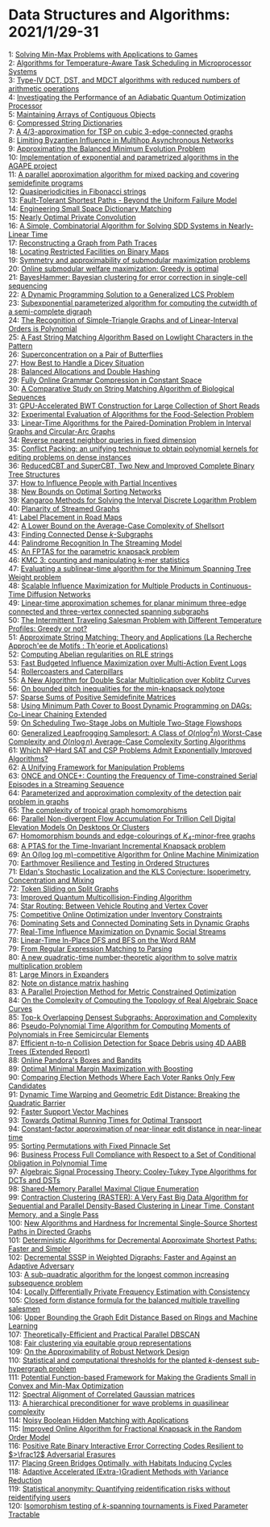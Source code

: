 # Data Structures and Algorithms: 2021/1/29-31  
1: [Solving Min-Max Problems with Applications to Games](https://doi.org/10.48550/arXiv.0801.4130)  
2: [Algorithms for Temperature-Aware Task Scheduling in Microprocessor  Systems](https://doi.org/10.48550/arXiv.0801.4238)  
3: [Type-IV DCT, DST, and MDCT algorithms with reduced numbers of arithmetic  operations](https://doi.org/10.48550/arXiv.0708.4399)  
4: [Investigating the Performance of an Adiabatic Quantum Optimization  Processor](https://doi.org/10.48550/arXiv.1006.4147)  
5: [Maintaining Arrays of Contiguous Objects](https://doi.org/10.48550/arXiv.1101.5407)  
6: [Compressed String Dictionaries](https://doi.org/10.48550/arXiv.1101.5506)  
7: [A 4/3-approximation for TSP on cubic 3-edge-connected graphs](https://doi.org/10.48550/arXiv.1101.5586)  
8: [Limiting Byzantien Influence in Multihop Asynchronous Networks](https://doi.org/10.48550/arXiv.1201.5824)  
9: [Approximating the Balanced Minimum Evolution Problem](https://doi.org/10.48550/arXiv.1104.1080)  
10: [Implementation of exponential and parametrized algorithms in the AGAPE  project](https://doi.org/10.48550/arXiv.1201.5985)  
11: [A parallel approximation algorithm for mixed packing and covering  semidefinite programs](https://doi.org/10.48550/arXiv.1201.6090)  
12: [Quasiperiodicities in Fibonacci strings](https://doi.org/10.48550/arXiv.1201.6162)  
13: [Fault-Tolerant Shortest Paths - Beyond the Uniform Failure Model](https://doi.org/10.48550/arXiv.1301.6299)  
14: [Engineering Small Space Dictionary Matching](https://doi.org/10.48550/arXiv.1301.6428)  
15: [Nearly Optimal Private Convolution](https://doi.org/10.48550/arXiv.1301.6447)  
16: [A Simple, Combinatorial Algorithm for Solving SDD Systems in  Nearly-Linear Time](https://doi.org/10.48550/arXiv.1301.6628)  
17: [Reconstructing a Graph from Path Traces](https://doi.org/10.48550/arXiv.1301.6916)  
18: [Locating Restricted Facilities on Binary Maps](https://doi.org/10.48550/arXiv.0809.3528)  
19: [Symmetry and approximability of submodular maximization problems](https://doi.org/10.48550/arXiv.1110.4860)  
20: [Online submodular welfare maximization: Greedy is optimal](https://doi.org/10.48550/arXiv.1204.1025)  
21: [BayesHammer: Bayesian clustering for error correction in single-cell  sequencing](https://doi.org/10.48550/arXiv.1211.2756)  
22: [A Dynamic Programming Solution to a Generalized LCS Problem](https://doi.org/10.48550/arXiv.1301.7183)  
23: [Subexponential parameterized algorithm for computing the cutwidth of a  semi-complete digraph](https://doi.org/10.48550/arXiv.1301.7314)  
24: [The Recognition of Simple-Triangle Graphs and of Linear-Interval Orders  is Polynomial](https://doi.org/10.48550/arXiv.1210.4352)  
25: [A Fast String Matching Algorithm Based on Lowlight Characters in the  Pattern](https://doi.org/10.48550/arXiv.1401.7110)  
26: [Superconcentration on a Pair of Butterflies](https://doi.org/10.48550/arXiv.1401.7263)  
27: [How Best to Handle a Dicey Situation](https://doi.org/10.48550/arXiv.1401.7304)  
28: [Balanced Allocations and Double Hashing](https://doi.org/10.48550/arXiv.1209.5360)  
29: [Fully Online Grammar Compression in Constant Space](https://doi.org/10.48550/arXiv.1401.5143)  
30: [A Comparative Study on String Matching Algorithm of Biological Sequences](https://doi.org/10.48550/arXiv.1401.7416)  
31: [GPU-Accelerated BWT Construction for Large Collection of Short Reads](https://doi.org/10.48550/arXiv.1401.7457)  
32: [Experimental Evaluation of Algorithms for the Food-Selection Problem](https://doi.org/10.48550/arXiv.1401.7591)  
33: [Linear-Time Algorithms for the Paired-Domination Problem in Interval  Graphs and Circular-Arc Graphs](https://doi.org/10.48550/arXiv.1401.7594)  
34: [Reverse nearest neighbor queries in fixed dimension](https://doi.org/10.48550/arXiv.0905.4441)  
35: [Conflict Packing: an unifying technique to obtain polynomial kernels for  editing problems on dense instances](https://doi.org/10.48550/arXiv.1101.4491)  
36: [ReducedCBT and SuperCBT, Two New and Improved Complete Binary Tree  Structures](https://doi.org/10.48550/arXiv.1401.7741)  
37: [How to Influence People with Partial Incentives](https://doi.org/10.48550/arXiv.1401.7970)  
38: [New Bounds on Optimal Sorting Networks](https://doi.org/10.48550/arXiv.1501.06946)  
39: [Kangaroo Methods for Solving the Interval Discrete Logarithm Problem](https://doi.org/10.48550/arXiv.1501.07019)  
40: [Planarity of Streamed Graphs](https://doi.org/10.48550/arXiv.1501.07106)  
41: [Label Placement in Road Maps](https://doi.org/10.48550/arXiv.1501.07188)  
42: [A Lower Bound on the Average-Case Complexity of Shellsort](https://doi.org/10.48550/arXiv.cs/9906008)  
43: [Finding Connected Dense $k$-Subgraphs](https://doi.org/10.48550/arXiv.1501.07348)  
44: [Palindrome Recognition In The Streaming Model](https://doi.org/10.48550/arXiv.1308.3466)  
45: [An FPTAS for the parametric knapsack problem](https://doi.org/10.48550/arXiv.1701.07822)  
46: [KMC 3: counting and manipulating k-mer statistics](https://doi.org/10.48550/arXiv.1701.08022)  
47: [Evaluating a sublinear-time algorithm for the Minimum Spanning Tree  Weight problem](https://doi.org/10.48550/arXiv.1701.08128)  
48: [Scalable Influence Maximization for Multiple Products in Continuous-Time  Diffusion Networks](https://doi.org/10.48550/arXiv.1612.02712)  
49: [Linear-time approximation schemes for planar minimum three-edge  connected and three-vertex connected spanning subgraphs](https://doi.org/10.48550/arXiv.1701.08315)  
50: [The Intermittent Traveling Salesman Problem with Different Temperature  Profiles: Greedy or not?](https://doi.org/10.48550/arXiv.1701.08517)  
51: [Approximate String Matching: Theory and Applications (La Recherche  Approch\'ee de Motifs : Th\'eorie et Applications)](https://doi.org/10.48550/arXiv.1701.08688)  
52: [Computing Abelian regularities on RLE strings](https://doi.org/10.48550/arXiv.1701.02836)  
53: [Fast Budgeted Influence Maximization over Multi-Action Event Logs](https://doi.org/10.48550/arXiv.1710.02141)  
54: [Rollercoasters and Caterpillars](https://doi.org/10.48550/arXiv.1801.08565)  
55: [A New Algorithm for Double Scalar Multiplication over Koblitz Curves](https://doi.org/10.48550/arXiv.1801.08589)  
56: [On bounded pitch inequalities for the min-knapsack polytope](https://doi.org/10.48550/arXiv.1801.08850)  
57: [Sparse Sums of Positive Semidefinite Matrices](https://doi.org/10.48550/arXiv.1107.0088)  
58: [Using Minimum Path Cover to Boost Dynamic Programming on DAGs: Co-Linear  Chaining Extended](https://doi.org/10.48550/arXiv.1705.08754)  
59: [On Scheduling Two-Stage Jobs on Multiple Two-Stage Flowshops](https://doi.org/10.48550/arXiv.1801.09089)  
60: [Generalized Leapfrogging Samplesort: A Class of $O(n \log^2 n)$  Worst-Case Complexity and $O(n \log n)$ Average-Case Complexity Sorting  Algorithms](https://doi.org/10.48550/arXiv.1801.09431)  
61: [Which NP-Hard SAT and CSP Problems Admit Exponentially Improved  Algorithms?](https://doi.org/10.48550/arXiv.1801.09488)  
62: [A Unifying Framework for Manipulation Problems](https://doi.org/10.48550/arXiv.1801.09584)  
63: [ONCE and ONCE+: Counting the Frequency of Time-constrained Serial  Episodes in a Streaming Sequence](https://doi.org/10.48550/arXiv.1801.09639)  
64: [Parameterized and approximation complexity of the detection pair problem  in graphs](https://doi.org/10.48550/arXiv.1601.05003)  
65: [The complexity of tropical graph homomorphisms](https://doi.org/10.48550/arXiv.1607.04777)  
66: [Parallel Non-divergent Flow Accumulation For Trillion Cell Digital  Elevation Models On Desktops Or Clusters](https://doi.org/10.48550/arXiv.1608.04431)  
67: [Homomorphism bounds and edge-colourings of $K_4$-minor-free graphs](https://doi.org/10.48550/arXiv.1610.03999)  
68: [A PTAS for the Time-Invariant Incremental Knapsack problem](https://doi.org/10.48550/arXiv.1701.07299)  
69: [An O(log log m)-competitive Algorithm for Online Machine Minimization](https://doi.org/10.48550/arXiv.1708.09046)  
70: [Earthmover Resilience and Testing in Ordered Structures](https://doi.org/10.48550/arXiv.1801.09798)  
71: [Eldan's Stochastic Localization and the KLS Conjecture: Isoperimetry,  Concentration and Mixing](https://doi.org/10.48550/arXiv.1612.01507)  
72: [Token Sliding on Split Graphs](https://doi.org/10.48550/arXiv.1807.05322)  
73: [Improved Quantum Multicollision-Finding Algorithm](https://doi.org/10.48550/arXiv.1811.08097)  
74: [Star Routing: Between Vehicle Routing and Vertex Cover](https://doi.org/10.48550/arXiv.1901.09154)  
75: [Competitive Online Optimization under Inventory Constraints](https://doi.org/10.48550/arXiv.1901.09161)  
76: [Dominating Sets and Connected Dominating Sets in Dynamic Graphs](https://doi.org/10.48550/arXiv.1901.09877)  
77: [Real-Time Influence Maximization on Dynamic Social Streams](https://doi.org/10.48550/arXiv.1702.01586)  
78: [Linear-Time In-Place DFS and BFS on the Word RAM](https://doi.org/10.48550/arXiv.1803.04282)  
79: [From Regular Expression Matching to Parsing](https://doi.org/10.48550/arXiv.1804.02906)  
80: [A new quadratic-time number-theoretic algorithm to solve matrix  multiplication problem](https://doi.org/10.48550/arXiv.1806.03701)  
81: [Large Minors in Expanders](https://doi.org/10.48550/arXiv.1901.09349)  
82: [Note on distance matrix hashing](https://doi.org/10.48550/arXiv.1901.09505)  
83: [A Parallel Projection Method for Metric Constrained Optimization](https://doi.org/10.48550/arXiv.1901.10084)  
84: [On the Complexity of Computing the Topology of Real Algebraic Space  Curves](https://doi.org/10.48550/arXiv.1901.10317)  
85: [Top-k Overlapping Densest Subgraphs: Approximation and Complexity](https://doi.org/10.48550/arXiv.1809.02434)  
86: [Pseudo-Polynomial Time Algorithm for Computing Moments of Polynomials in  Free Semicircular Elements](https://doi.org/10.48550/arXiv.1901.08210)  
87: [Efficient n-to-n Collision Detection for Space Debris using 4D AABB  Trees (Extended Report)](https://doi.org/10.48550/arXiv.1901.10475)  
88: [Online Pandora's Boxes and Bandits](https://doi.org/10.48550/arXiv.1901.10698)  
89: [Optimal Minimal Margin Maximization with Boosting](https://doi.org/10.48550/arXiv.1901.10789)  
90: [Comparing Election Methods Where Each Voter Ranks Only Few Candidates](https://doi.org/10.48550/arXiv.1901.10848)  
91: [Dynamic Time Warping and Geometric Edit Distance: Breaking the Quadratic  Barrier](https://doi.org/10.48550/arXiv.1607.05994)  
92: [Faster Support Vector Machines](https://doi.org/10.48550/arXiv.1808.06394)  
93: [Towards Optimal Running Times for Optimal Transport](https://doi.org/10.48550/arXiv.1810.07717)  
94: [Constant-factor approximation of near-linear edit distance in  near-linear time](https://doi.org/10.48550/arXiv.1904.05390)  
95: [Sorting Permutations with Fixed Pinnacle Set](https://doi.org/10.48550/arXiv.2001.08417)  
96: [Business Process Full Compliance with Respect to a Set of Conditional  Obligation in Polynomial Time](https://doi.org/10.48550/arXiv.2001.10148)  
97: [Algebraic Signal Processing Theory: Cooley-Tukey Type Algorithms for  DCTs and DSTs](https://doi.org/10.48550/arXiv.cs/0702025)  
98: [Shared-Memory Parallel Maximal Clique Enumeration](https://doi.org/10.48550/arXiv.1807.09417)  
99: [Contraction Clustering (RASTER): A Very Fast Big Data Algorithm for  Sequential and Parallel Density-Based Clustering in Linear Time, Constant  Memory, and a Single Pass](https://doi.org/10.48550/arXiv.1907.03620)  
100: [New Algorithms and Hardness for Incremental Single-Source Shortest Paths  in Directed Graphs](https://doi.org/10.48550/arXiv.2001.10751)  
101: [Deterministic Algorithms for Decremental Approximate Shortest Paths:  Faster and Simpler](https://doi.org/10.48550/arXiv.2001.10809)  
102: [Decremental SSSP in Weighted Digraphs: Faster and Against an Adaptive  Adversary](https://doi.org/10.48550/arXiv.2001.10821)  
103: [A sub-quadratic algorithm for the longest common increasing subsequence  problem](https://doi.org/10.48550/arXiv.1902.06864)  
104: [Locally Differentially Private Frequency Estimation with Consistency](https://doi.org/10.48550/arXiv.1905.08320)  
105: [Closed form distance formula for the balanced multiple travelling  salesmen](https://doi.org/10.48550/arXiv.2001.07749)  
106: [Upper Bounding the Graph Edit Distance Based on Rings and Machine  Learning](https://doi.org/10.48550/arXiv.1907.00203)  
107: [Theoretically-Efficient and Practical Parallel DBSCAN](https://doi.org/10.48550/arXiv.1912.06255)  
108: [Fair clustering via equitable group representations](https://doi.org/10.48550/arXiv.2006.11009)  
109: [On the Approximability of Robust Network Design](https://doi.org/10.48550/arXiv.2009.12291)  
110: [Statistical and computational thresholds for the planted $k$-densest  sub-hypergraph problem](https://doi.org/10.48550/arXiv.2011.11500)  
111: [Potential Function-based Framework for Making the Gradients Small in  Convex and Min-Max Optimization](https://doi.org/10.48550/arXiv.2101.12101)  
112: [Spectral Alignment of Correlated Gaussian matrices](https://doi.org/10.48550/arXiv.1912.00231)  
113: [A hierarchical preconditioner for wave problems in quasilinear  complexity](https://doi.org/10.48550/arXiv.2105.07791)  
114: [Noisy Boolean Hidden Matching with Applications](https://doi.org/10.48550/arXiv.2107.02578)  
115: [Improved Online Algorithm for Fractional Knapsack in the Random Order  Model](https://doi.org/10.48550/arXiv.2109.04428)  
116: [Positive Rate Binary Interactive Error Correcting Codes Resilient to  $>\frac12$ Adversarial Erasures](https://doi.org/10.48550/arXiv.2201.11929)  
117: [Placing Green Bridges Optimally, with Habitats Inducing Cycles](https://doi.org/10.48550/arXiv.2201.12273)  
118: [Adaptive Accelerated (Extra-)Gradient Methods with Variance Reduction](https://doi.org/10.48550/arXiv.2201.12302)  
119: [Statistical anonymity: Quantifying reidentification risks without  reidentifying users](https://doi.org/10.48550/arXiv.2201.12306)  
120: [Isomorphism testing of $k$-spanning tournaments is Fixed Parameter  Tractable](https://doi.org/10.48550/arXiv.2201.12312)  
